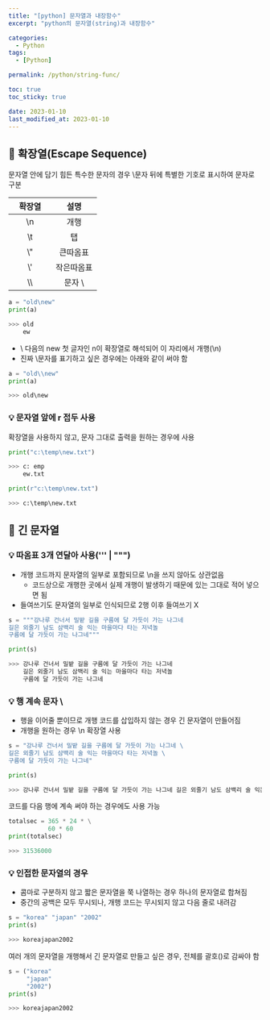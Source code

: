 ```yaml
---
title: "[python] 문자열과 내장함수"
excerpt: "python의 문자열(string)과 내장함수"

categories:
  - Python
tags:
  - [Python]

permalink: /python/string-func/

toc: true
toc_sticky: true

date: 2023-01-10
last_modified_at: 2023-01-10
---
```


## 🚀 확장열(Escape Sequence)

문자열 안에 담기 힘든 특수한 문자의 경우 \문자 뒤에 특별한 기호로 표시하여 문자로 구분

|&nbsp;&nbsp;&nbsp;확장열&nbsp;&nbsp;&nbsp;|&nbsp;&nbsp;&nbsp;설명&nbsp;&nbsp;&nbsp;|
|:-----:|:-----:|
| \n | 개행 |
| \t | 탭 |
| \\" | 큰따옴표 |
| \\' | 작은따옴표 |
| \\\ | 문자 \\ |

```python
a = "old\new"
print(a)

>>> old
    ew
```
- \ 다음의 new 첫 글자인 n이 확장열로 해석되어 이 자리에서 개행(\n)  
- 진짜 \문자를 표기하고 싶은 경우에는 아래와 같이 써야 함

```python
a = "old\\new"
print(a)

>>> old\new
```

### 💡 문자열 앞에 r 접두 사용
확장열을 사용하지 않고, 문자 그대로 출력을 원하는 경우에 사용

```python
print("c:\temp\new.txt")

>>> c: emp
    ew.txt
```

```python
print(r"c:\temp\new.txt")

>>> c:\temp\new.txt
```



## 🚀 긴 문자열
### 💡 따옴표 3개 연달아 사용(''' | """)
- 개행 코드까지 문자열의 일부로 포함되므로 \n을 쓰지 않아도 상관없음
  - 코드상으로 개행한 곳에서 실제 개행이 발생하기 때문에 있는 그대로 적어 넣으면 됨
- 들여쓰기도 문자열의 일부로 인식되므로 2행 이후 들여쓰기 X

```python
s = """강나루 건너서 밀밭 길을 구름에 달 가듯이 가는 나그네
길은 외줄기 남도 삼백리 술 익는 마을마다 타는 저녁놀
구름에 달 가듯이 가는 나그네"""

print(s)

>>> 강나루 건너서 밀밭 길을 구름에 달 가듯이 가는 나그네
    길은 외줄기 남도 삼백리 술 익는 마을마다 타는 저녁놀
    구름에 달 가듯이 가는 나그네
```

### 💡 행 계속 문자 \ 
- 행을 이어줄 뿐이므로 개행 코드를 삽입하지 않는 경우 긴 문자열이 만들어짐
- 개행을 원하는 경우 \n 확장열 사용  

```python
s = "강나루 건너서 밀밭 길을 구름에 달 가듯이 가는 나그네 \
길은 외줄기 남도 삼백리 술 익는 마을마다 타는 저녁놀 \
구름에 달 가듯이 가는 나그네"

print(s)

>>> 강나루 건너서 밀밭 길을 구름에 달 가듯이 가는 나그네 길은 외줄기 남도 삼백리 술 익는 마을마다 타는 저녁놀 구름에 달 가듯이 가는 나그네
```

코드를 다음 행에 계속 써야 하는 경우에도 사용 가능  

```python
totalsec = 365 * 24 * \
           60 * 60
print(totalsec)

>>> 31536000
```

### 💡 인접한 문자열의 경우
- 콤마로 구분하지 않고 짧은 문자열을 쭉 나열하는 경우 하나의 문자열로 합쳐짐
- 중간의 공백은 모두 무시되나, 개행 코드는 무시되지 않고 다음 줄로 내려감

```python
s = "korea" "japan" "2002"
print(s)

>>> koreajapan2002
```

여러 개의 문자열을 개행해서 긴 문자열로 만들고 싶은 경우, 전체를 괄호()로 감싸야 함
```python
s = ("korea"
     "japan"
     "2002")
print(s)

>>> koreajapan2002
```
